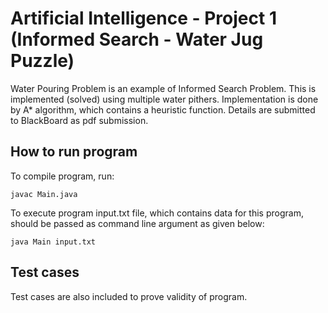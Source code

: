 # Artificial Intelligence - Project 1 (Informed Search - Water Jug Puzzle)
Water Pouring Problem is an example of Informed Search Problem. This is implemented (solved) using multiple water pithers. Implementation is done by A* algorithm, which contains a heuristic function. Details are submitted to BlackBoard as pdf submission.

## How to run program

To compile program, run:
```
javac Main.java
```

To execute program input.txt file, which contains data for this program, should be passed as command line argument as given below:

```
java Main input.txt
```

## Test cases

Test cases are also included to prove validity of program. 
